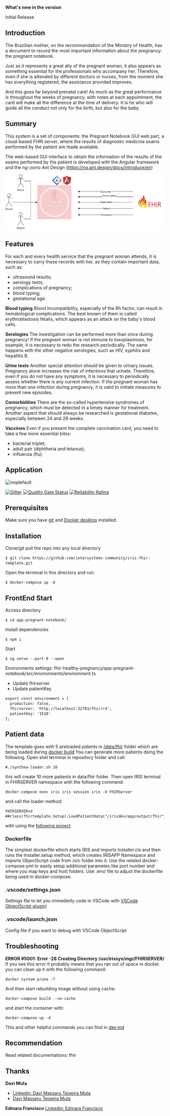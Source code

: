 **What's new in the version**

Initial Release

## Introduction 

The Brazilian mother, on the recommendation of the Ministry of Health, has a document to record the most important information about the pregnancy: the pregnant notebook.

Just as it represents a great ally of the pregnant woman, it also appears as something essential for the professionals who accompany her. Therefore, even if she is attended by different doctors or nurses, from the moment she has everything registered, the assistance provided improves.

And this goes far beyond prenatal care! As much as the great performance is throughout the weeks of pregnancy, with notes at each appointment, the card will make all the difference at the time of delivery. It is he who will guide all the conduct not only for the birth, but also for the baby.

## Summary 

This system is a set of components: the Pregnant Notebook GUI web part, a cloud-based FHIR server, where the results of diagnostic medicine exams performed by the patient are made available.

The web-based GUI interface to obtain the information of the results of the exams performed by the patient is developed with the Angular framework and the ng-zorro Ant Design (https://ng.ant.design/docs/introduce/en)

![Image](https://raw.githubusercontent.com/Davi-Massaru/fhir-healthy-pregnancy/master/img/DiagramApp.jpeg)

## Features 

For each and every health service that the pregnant woman attends, it is necessary to carry these records with her, as they contain important data, such as:
 * ultrasound results;
 * serology tests;
 * complications of pregnancy;
 * blood typing;
 * gestational age.
 
**Blood typing**
Blood incompatibility, especially of the Rh factor, can result in hematological complications. The best known of them is called erythroblastosis fetalis, which appears as an attack on the baby's blood cells.

**Serologies**
The investigation can be performed more than once during pregnancy! If the pregnant woman is not immune to toxoplasmosis, for example, it is necessary to redo the research periodically. The same happens with the other negative serologies, such as HIV, syphilis and hepatitis B.

**Urine tests**
Another special attention should be given to urinary issues. Pregnancy alone increases the risk of infections that urinate. Therefore, even if you do not have any symptoms, it is necessary to periodically assess whether there is any current infection.
If the pregnant woman has more than one infection during pregnancy, it is valid to initiate measures to prevent new episodes.

**Comorbidities**
There are the so-called hypertensive syndromes of pregnancy, which must be detected in a timely manner for treatment. Another aspect that should always be researched is gestational diabetes, especially between 24 and 28 weeks.

**Vaccines**
Even if you present the complete vaccination card, you need to take a few more essential bites:
 * bacterial triplet;
 * adult pair (diphtheria and tetanus);
 * influenza (flu).


## Application

![mqdefault](https://user-images.githubusercontent.com/38913938/204164669-5d9d083b-64f3-4f8f-9ed1-35d9ae14c3ee.jpg)

[![Gitter](https://img.shields.io/badge/Available%20on-Intersystems%20Open%20Exchange-00b2a9.svg)](https://openexchange.intersystems.com/package/iris-fhir-template)
 [![Quality Gate Status](https://community.objectscriptquality.com/api/project_badges/measure?project=intersystems_iris_community%2Firis-fhir-template&metric=alert_status)](https://community.objectscriptquality.com/dashboard?id=intersystems_iris_community%2Firis-fhir-template)
 [![Reliability Rating](https://community.objectscriptquality.com/api/project_badges/measure?project=intersystems_iris_community%2Firis-fhir-template&metric=reliability_rating)](https://community.objectscriptquality.com/dashboard?id=intersystems_iris_community%2Firis-fhir-template)

## Prerequisites
Make sure you have [git](https://git-scm.com/book/en/v2/Getting-Started-Installing-Git) and [Docker desktop](https://www.docker.com/products/docker-desktop) installed.

## Installation 

Clone/git pull the repo into any local directory

```
$ git clone https://github.com/intersystems-community/iris-fhir-template.git
```

Open the terminal in this directory and run:

```
$ docker-compose up -d
```

## FrontEnd Start

Access directory
```
$ cd app-pregnant-notebook/
```

Install dependencies
```
$ npm i
```

Start
```
$ ng serve --port 0 --open
```

Environments settings:
fhir-healthy-pregnancy/app-pregnant-notebook/src/environments/environment.ts 

 * Update fhirserver
 * Update patientKey

```
export const environment = {
  production: false,
  fhirserver: 'http://localhost:32783/fhir/r4',
  patientKey: '1510'
};
```
## Patient data
The template goes with 5 preloaded patents in [/data/fhir](https://github.com/intersystems-community/iris-fhir-server-template/tree/master/data/fhir) folder which are being loaded during [docker build](https://github.com/intersystems-community/iris-fhir-server-template/blob/8bd2932b34468f14530a53d3ab5125f9077696bb/iris.script#L26)
You can generate more patients doing the following. Open shel terminal in repository folder and call:
```
#./synthea-loader.sh 10
```
this will create 10 more patients in data/fhir folder.
Then open IRIS terminal in FHIRSERVER namespace with the following command:
```
docker-compose exec iris iris session iris -U FHIRServer
```
and call the loader method:
```
FHIRSERVER>d ##class(fhirtemplate.Setup).LoadPatientData("/irisdev/app/output/fhir","FHIRSERVER","/fhir/r4")
```

 with using the [following project](https://github.com/intersystems-community/irisdemo-base-synthea)

### Dockerfile

The simplest dockerfile which starts IRIS and imports Installer.cls and then runs the Installer.setup method, which creates IRISAPP Namespace and imports ObjectScript code from /src folder into it.
Use the related docker-compose.yml to easily setup additional parametes like port number and where you map keys and host folders.
Use .env/ file to adjust the dockerfile being used in docker-compose.

### .vscode/settings.json

Settings file to let you immedietly code in VSCode with [VSCode ObjectScript plugin](https://marketplace.visualstudio.com/items?itemName=daimor.vscode-objectscript))

### .vscode/launch.json
Config file if you want to debug with VSCode ObjectScript



## Troubleshooting
**ERROR #5001: Error -28 Creating Directory /usr/irissys/mgr/FHIRSERVER/**
If you see this error it probably means that you ran out of space in docker.
you can clean up it with the following command:
```
docker system prune -f
```
And then start rebuilding image without using cache:
```
docker-compose build --no-cache
```
and start the container with:
```
docker-compose up -d
```

This and other helpful commands you can find in [dev.md](https://github.com/intersystems-community/iris-fhir-template/blob/cd7e0111ff94dcac82377a2aa7df0ce5e0571b5a/dev.md)


## Recommendation
Read related documentations: fhir

## Thanks

**Davi Muta**
* [Linkedin: Davi Massaru Teixeira Muta](https://www.linkedin.com/in/davi-massaru-teixeira-muta-003284191/)
* [Davi Massaru Teixeira Muta](https://openexchange.intersystems.com/user/davi%20massaru%20teixeira%20muta/ygbBNKanLnVDa9ffzk64UznaE)

**Edmara Francisco**
[Linkedin: Edmara Francisco](https://www.linkedin.com/in/edmara-francisco-ab825734/)

